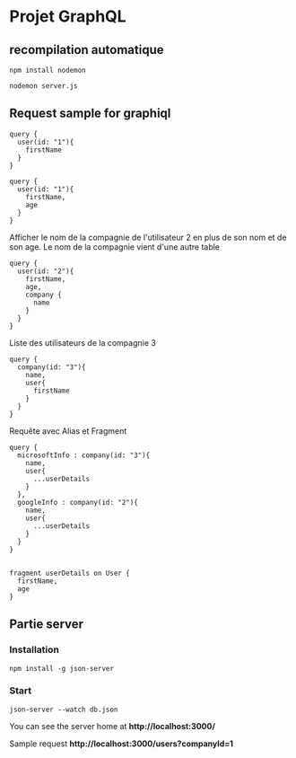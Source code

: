 # Projet GraphQL

## recompilation automatique

``` 
npm install nodemon

nodemon server.js
```

## Request sample for **graphiql**

```
query {
  user(id: "1"){
    firstName
  }
}
```

```
query {
  user(id: "1"){
    firstName,
    age
  }
}
```

Afficher le nom de la compagnie de l'utilisateur 2 en plus de son nom et de son age. Le nom de la compagnie vient d'une autre table
```
query {
  user(id: "2"){
    firstName,
    age,
    company {
      name
    }
  }
}
```

Liste des utilisateurs de la compagnie 3
```
query {
  company(id: "3"){
    name,
    user{
      firstName
    }
  }
}
```

Requête avec Alias et Fragment

```
query {
  microsoftInfo : company(id: "3"){
    name,
    user{
      ...userDetails
    }
  },
  googleInfo : company(id: "2"){
    name,
    user{
      ...userDetails
    }
  }
}


fragment userDetails on User {
  firstName,
  age
}
```

## Partie server

### Installation
```
npm install -g json-server
```

### Start
```
json-server --watch db.json
```

You can see the server home at **http://localhost:3000/**

Sample request **http://localhost:3000/users?companyId=1**